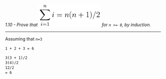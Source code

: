 *1.10 - Prove that ![equation](https://github.com/jonathantorres/bookshelf/blob/master/adm/ch1/img/1-10.png) for `n >= 0`, by induction.*  

***
Assuming that `n=3`  
```
1 + 2 + 3 = 6
```
```
3(3 + 1)/2
3(4)/2
12/2
= 6
```

